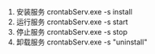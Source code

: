 1. 安装服务
crontabServ.exe -s install
2. 运行服务
crontabServ.exe -s start
4. 停止服务
crontabServ.exe -s stop
4. 卸载服务
crontabServ.exe -s "uninstall"
